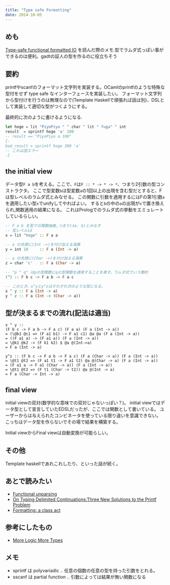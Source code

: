 ```yaml
---
title: "Type safe Formatting"
date: 2014-10-05
---
```


めも
------
[Type-safe functional formatted IO](http://okmij.org/ftp/typed-formatting/)
を読んだ際のメモ.型でラムダ式っぽい事ができるのは便利。gadtの証人の型を作るのに役立ちそう


要約
-------

printfやscanfのフォーマット文字列を実装する。OCamlのprintfのような特殊な型付をせず type safe なインターフェースを実装したい。
フォーマット文字列から型付けを行うのは無理なので(Template Haskellで頑張れば話は別)、DSLとして実装して適切な型がつくようにする。

最終的に次のように書けるようになる.

```haskell
let hoge = lit "PiyoPiyo " ^ char ^ lit " fuga" ^ int
result  = sprintf hoge 'a' 100
-- result == "PiyoPiyo a 100"
{-
bad_result = sprintf hoge 300 'a'
-- これは型エラー
-}
```

the initial view
----------------

データ型`F a b`を考える。ここで、`F`は`F :: * -> * -> *`、つまり2引数の型コンストラクタ。
ここで型変数`b`は型変数`a`の1回以上の出現を含む型だとすると、Fは型レベルのラムダ式とみなせる。
この関数に引数を適用するにはFの第1引数`a`を適用したい型`x`でunifyしてやればよい。
すると`b`の中の`a`の出現が`x`で置き換えられ,関数適用の結果になる。
これはPrologでのラムダ式の挙動をエミュレートしているらしい。

```haskell
-- F a b を型での関数抽象,つまり(λa. b)とみなす
-- 型レベルid
x = lit "hoge" :: F a a

-- a の先頭に(Int ->)を付け加える演算
y = int 10     :: F a (Int -> a)

-- a の先頭に(Char ->)を付け加える演算
z = char 'c'   :: F a (Char -> a)

-- "p ^ q" はpの型関数にqの型関数を適用することを表す。ラムダ式でいう簡約
(^) :: F b c -> F a b -> F a c

-- このとき、x^yとy^zはそれぞれ次のような型になる。
x ^ y :: F a (Int -> a)
y ^ z :: F a (Int -> (Char -> a))
```

型が決まるまでの流れ(記法は適当)
---------

```
x ^ y ::
(F b c -> F a b -> F a c) (F a a) (F a (Int -> a))
= (\@b1 @c1 => (F a1 b1) -> F a1 c1) @a @a (F a (Int -> a))
= ((F a1 a) -> (F a1 a)) (F a (Int -> a))
= \@k1 @k2 -> (F k1 k2) $ @a @(Int->a)
= F a (Int -> a)
```

```
y^z :: (F b c -> F a b -> F a c) (F a (Char -> a)) (F a (Int -> a))
= \@t1 @t2 => (F a1 t1 -> F a1 t2) @a @(Char -> a) (F a (Int -> a))
= (F a1 a -> F a1 (Char -> a)) (F a (Int -> a))
= \@t1 @t2 => (F t1 (Char -> t2)) @a @(Int -> a)
= F a (Char -> Int -> a)
```

final view
----------
initial viewの双対(数学的な意味での双対じゃないっぽい？)。
initial viewではデータ型として宣言していたEDSLだったが、ここでは関数として書いている。
ユーザーからは与えられたコンビネータを使っている限り違いを意識できない。
こっちはデータ型を作らないでその場で結果を構築する。

Initial viewからFinal viewは自動変換が可能らしい。

その他
--------
Template haskellであれこれしたり、といった話が続く。

あとで読みたい
------------

* [Functional unparsing](http://www.brics.dk/RS/98/12/BRICS-RS-98-12.pdf)
* [On Typing Delimited Continuations:Three New Solutions to the Printf Problem](http://pllab.is.ocha.ac.jp/~asai/papers/tr08-2.pdf)
* [Formatting: a class act](http://www.cs.ox.ac.uk/ralf.hinze/publications/Format.ps.gz)

参考にしたもの
------------

* [More Logic More Types](http://www.math.nagoya-u.ac.jp/~garrigue/papers/mlmt.pdf)

メモ
------
* sprintf は polyvariadic .. 任意の個数の任意の型を持った引数をとれる。
* sscanf は partial function .. 引数によっては結果が無い関数になる
